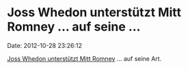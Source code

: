 Joss Whedon unterstützt Mitt Romney \... auf seine \...
=======================================================

Date: 2012-10-28 23:26:12

[Joss Whedon unterstützt Mitt
Romney](http://www.youtube.com/watch?v=6TiXUF9xbTo) \... auf seine Art.
